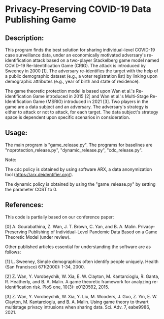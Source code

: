 # Privacy-Preserving COVID-19 Data Publishing Game

## Description:
This program finds the best solution for sharing individual-level COVID-19 case surveillance data, under an economically motivated adversary's re-identification attack based on a two-player Stackelberg game model named COVID-19 Re-Identification Game (CRIG). The attack is introduced by Sweeney in 2000 [1]. The adversary re-identifies the target with the help of a public demographic dataset (e.g., a voter registration list) by linking upon demographic attributes (e.g., year of birth and state of residence).

The game theoretic protection model is based upon Wan et al.'s Re-identification Game introduced in 2015 [2] and Wan et al.'s Multi-Stage Re-Identification Game (MSRIG) introduced in 2021 [3]. Two players in the game are a data subject and an adversary. The adversary's strategy is either to attack or not to attack, for each target. The data subject's strategy space is dependent upon specific scenarios in consideration.

## Usage:

The main program is "game_release.py". The programs for baselines are "noprotection_release.py", "dynamic_release.py", "cdc_release.py".

Note:

The cdc policy is obtained by using software ARX, a data anonymization tool (https://arx.deidentifier.org/).

The dynamic policy is obtained by using the "game_release.py" by setting the parameter COST to 0.

## References:

This code is partially based on our conference paper:

[0] A. Gourabathina, Z. Wan, J. T. Brown, C. Yan, and B. A. Malin. Privacy-Preserving Publishing of Individual-Level Pandemic Data Based on a Game Theoretic Model (under review).

Other published articles essential for understanding the software are as follows:

[1] L. Sweeney, Simple demographics often identify people uniquely. Health (San Francisco) 671(2000): 1-34, 2000.

[2] Z. Wan, Y. Vorobeychik, W. Xia, E. W. Clayton, M. Kantarcioglu, R. Ganta, R. Heatherly, and B. A. Malin. A game theoretic framework for analyzing re-identification risk. PloS one, 10(3): e0120592, 2015.

[3] Z. Wan, Y. Vorobeychik, W. Xia, Y. Liu, M. Wooders, J. Guo, Z. Yin, E. W. Clayton, M. Kantarcioglu, and B. A. Malin. Using game theory to thwart multistage privacy intrusions when sharing data. Sci. Adv. 7, eabe9986, 2021.

